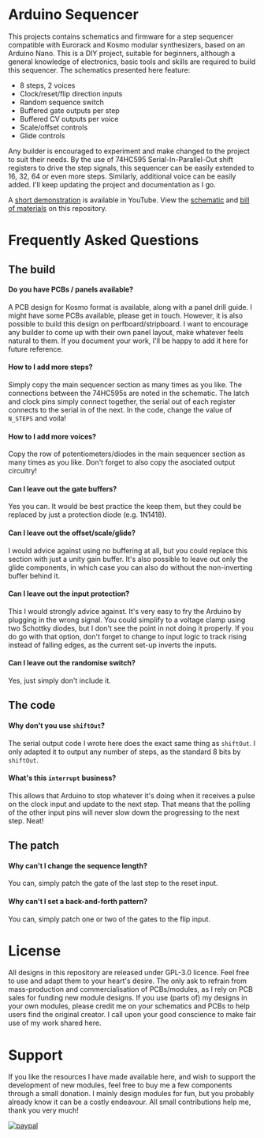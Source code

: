 # Arduino Sequencer
This projects contains schematics and firmware for a step sequencer compatible with Eurorack and Kosmo modular synthesizers, based on an Arduino Nano. This is a DIY project, suitable for beginners, although a general knowledge of electronics, basic tools and skills are required to build this sequencer. The schematics presented here feature:

- 8 steps, 2 voices
- Clock/reset/flip direction inputs
- Random sequence switch
- Buffered gate outputs per step
- Buffered CV outputs per voice
- Scale/offset controls
- Glide controls

Any builder is encouraged to experiment and make changed to the project to suit their needs. By the use of 74HC595 Serial-In-Parallel-Out shift registers to drive the step signals, this sequencer can be easily extended to 16, 32, 64 or even more steps. Similarly, additional voice can be easily added. I'll keep updating the project and documentation as I go.

A [short demonstration](https://youtu.be/yhleVjD8cbQ) is available in YouTube. View the [schematic](arduino_sequencer_schematic/arduino_sequencer.pdf) and [bill of materials](https://htmlpreview.github.io/?https://github.com/TimMJN/Arduino-Sequencer/blob/main/arduino_sequencer_schematic/arduino_sequencer_BOM.html) on this repository.

# Frequently Asked Questions
## The build
#### Do you have PCBs / panels available?
A PCB design for Kosmo format is available, along with a panel drill guide. I might have some PCBs available, please get in touch. However, it is also possible to build this design on perfboard/stripboard. I want to encourage any builder to come up with their own panel layout, make whatever feels natural to them. If you document your work, I'll be happy to add it here for future reference.

#### How to I add more steps?
Simply copy the main sequencer section as many times as you like. The connections between the 74HC595s are noted in the schematic. The latch and clock pins simply connect together, the serial out of each register connects to the serial in of the next. In the code, change the value of `N_STEPS` and voila!

#### How to I add more voices?
Copy the row of potentiometers/diodes in the main sequencer section as many times as you like. Don't forget to also copy the asociated output circuitry!

#### Can I leave out the gate buffers?
Yes you can. It would be best practice the keep them, but they could be replaced by just a protection diode (e.g. 1N1418).

#### Can I leave out the offset/scale/glide?
I would advice against using no buffering at all, but you could replace this section with just a unity gain buffer. It's also possible to leave out only the glide components, in which case you can also do without the non-inverting buffer behind it.

#### Can I leave out the input protection?
This I would strongly advice against. It's very easy to fry the Arduino by plugging in the wrong signal. You could simplify to a voltage clamp using two Schottky diodes, but I don't see the point in not doing it properly. If you do go with that option, don't forget to change to input logic to track rising instead of falling edges, as the current set-up inverts the inputs.

#### Can I leave out the randomise switch?
Yes, just simply don't include it.

## The code
#### Why don't you use `shiftOut`?
The serial output code I wrote here does the exact same thing as `shiftOut`. I only adapted it to output any number of steps, as the standard 8 bits by `shiftOut`.

#### What's this `interrupt` business?
This allows that Arduino to stop whatever it's doing when it receives a pulse on the clock input and update to the next step. That means that the polling of the other input pins will never slow down the progressing to the next step. Neat!

## The patch
#### Why can't I change the sequence length?
You can, simply patch the gate of the last step to the reset input.

#### Why can't I set a back-and-forth pattern?
You can, simply patch one or two of the gates to the flip input.

# License
All designs in this repository are released under GPL-3.0 licence. Feel free to use and adapt them to your heart's desire. The only ask to refrain from mass-production and commercialisation of PCBs/modules, as I rely on PCB sales for funding new module designs. If you use (parts of) my designs in your own modules, please credit me on your schematics and PCBs to help users find the original creator. I call upon your good conscience to make fair use of my work shared here.

# Support
If you like the resources I have made available here, and wish to support the development of new modules, feel free to buy me a few components through a small donation. I mainly design modules for fun, but you probably already know it can be a costly endeavour. All small contributions help me, thank you very much!

[![paypal](https://www.paypalobjects.com/en_US/i/btn/btn_donateCC_LG.gif)](https://www.paypal.com/donate?hosted_button_id=FZJELWSAH4UKU)
